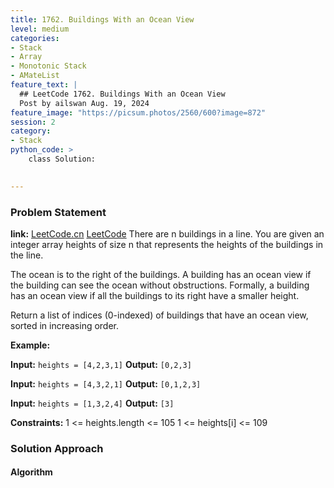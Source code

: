 ```yaml
---
title: 1762. Buildings With an Ocean View
level: medium
categories:
- Stack
- Array
- Monotonic Stack
- AMateList
feature_text: |
  ## LeetCode 1762. Buildings With an Ocean View
  Post by ailswan Aug. 19, 2024
feature_image: "https://picsum.photos/2560/600?image=872"
session: 2
category:
- Stack
python_code: >
    class Solution:
   

---
```


### Problem Statement
**link:**
[LeetCode.cn](https://leetcode.cn/problems/buildings-with-an-ocean-view/)
[LeetCode](https://leetcode.com/buildings-with-an-ocean-view/)
There are n buildings in a line. You are given an integer array heights of size n that represents the heights of the buildings in the line.

The ocean is to the right of the buildings. A building has an ocean view if the building can see the ocean without obstructions. Formally, a building has an ocean view if all the buildings to its right have a smaller height.

Return a list of indices (0-indexed) of buildings that have an ocean view, sorted in increasing order.

**Example:**

**Input:** `heights = [4,2,3,1]`
**Output:** `[0,2,3]`

**Input:** `heights = [4,3,2,1]`
**Output:** `[0,1,2,3]`

**Input:** `heights = [1,3,2,4]`
**Output:** `[3]`


**Constraints:**
1 <= heights.length <= 105
1 <= heights[i] <= 109


### Solution Approach
 
#### Algorithm
 